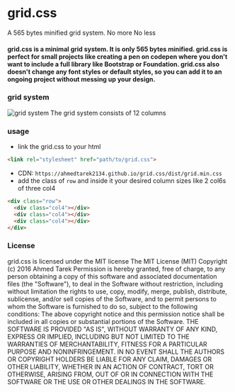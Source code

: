 # grid.css
A 565 bytes minified grid system. No more No less
#### grid.css is a minimal grid system. It is only 565 bytes minified. grid.css is perfect for small projects like creating a pen on codepen where you don't want to include a full library like Bootstrap or Foundation. grid.css also doesn't change any font styles or default styles, so you can add it to an ongoing project without messing up your design.
### grid system
![grid system](https://ahmedtarek2134.github.io/grid.css/demo/img/grid.png)
The grid system consists of 12 columns
### usage
* link the grid.css to your html
```html
<link rel="stylesheet" href="path/to/grid.css">
```
* CDN: ```https://ahmedtarek2134.github.io/grid.css/dist/grid.min.css```
* add the class of ```row``` and inside it your desired column sizes like 2 col6s of three col4
```html
<div class="row">
  <div class="col4"></div>
  <div class="col4"></div>
  <div class="col4"></div>
</div>
```
### License
grid.css is licensed under the MIT license
The MIT License (MIT)
Copyright (c) 2016 Ahmed Tarek
Permission is hereby granted, free of charge, to any person obtaining a copy of this software and associated documentation files (the "Software"), to deal in the Software without restriction, including without limitation the rights to use, copy, modify, merge, publish, distribute, sublicense, and/or sell copies of the Software, and to permit persons to whom the Software is furnished to do so, subject to the following conditions:
The above copyright notice and this permission notice shall be included in all copies or substantial portions of the Software.
THE SOFTWARE IS PROVIDED "AS IS", WITHOUT WARRANTY OF ANY KIND, EXPRESS OR IMPLIED, INCLUDING BUT NOT LIMITED TO THE WARRANTIES OF MERCHANTABILITY, FITNESS FOR A PARTICULAR PURPOSE AND NONINFRINGEMENT. IN NO EVENT SHALL THE AUTHORS OR COPYRIGHT HOLDERS BE LIABLE FOR ANY CLAIM, DAMAGES OR OTHER LIABILITY, WHETHER IN AN ACTION OF CONTRACT, TORT OR OTHERWISE, ARISING FROM, OUT OF OR IN CONNECTION WITH THE SOFTWARE OR THE USE OR OTHER DEALINGS IN THE SOFTWARE.

